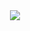 <center><img src="https://i.pinimg.com/736x/68/01/44/680144e107bb1075b4f13b9778521f29.jpg"/></center>
